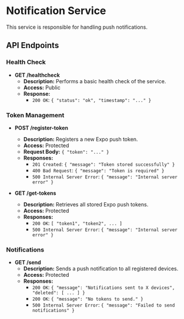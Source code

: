 # Notification Service

This service is responsible for handling push notifications.

## API Endpoints

### Health Check

- **GET /healthcheck**
  - **Description:** Performs a basic health check of the service.
  - **Access:** Public
  - **Response:**
    - `200 OK`: `{ "status": "ok", "timestamp": "..." }`

### Token Management

- **POST /register-token**
  - **Description:** Registers a new Expo push token.
  - **Access:** Protected
  - **Request Body:** `{ "token": "..." }`
  - **Responses:**
    - `201 Created`: `{ "message": "Token stored successfully" }`
    - `400 Bad Request`: `{ "message": "Token is required" }`
    - `500 Internal Server Error`: `{ "message": "Internal server error" }`

- **GET /get-tokens**
  - **Description:** Retrieves all stored Expo push tokens.
  - **Access:** Protected
  - **Responses:**
    - `200 OK`: `[ "token1", "token2", ... ]`
    - `500 Internal Server Error`: `{ "message": "Internal server error" }`

### Notifications

- **GET /send**
  - **Description:** Sends a push notification to all registered devices.
  - **Access:** Protected
  - **Responses:**
    - `200 OK`: `{ "message": "Notifications sent to X devices", "deleted": [ ... ] }`
    - `200 OK`: `{ "message": "No tokens to send." }`
    - `500 Internal Server Error`: `{ "message": "Failed to send notifications" }`
